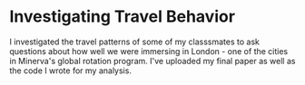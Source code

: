 # Investigating Travel Behavior

I investigated the travel patterns of some of my classsmates to ask questions about how well we were immersing in London - one of the cities in Minerva's global rotation program. I've uploaded my final paper as well as the code I wrote for my analysis. 
